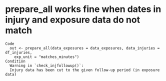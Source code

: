 # prepare_all works fine when dates in injury and exposure data do not match

    Code
      out <- prepare_all(data_exposures = data_exposures, data_injuries = df_injuries,
        exp_unit = "matches_minutes")
    Condition
      Warning in `check_injfollowup()`:
      Injury data has been cut to the given follow-up period (in exposure data)

